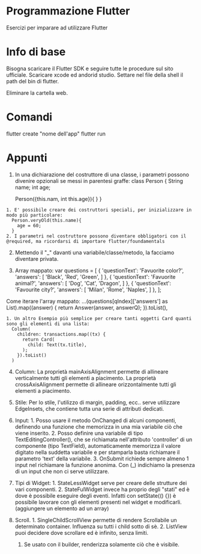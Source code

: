 # Programmazione Flutter
  Esercizi per imparare ad utilizzare Flutter

# Info di base
  Bisogna scaricare il Flutter SDK e seguire tutte le procedure sul sito ufficiale.
  Scaricare xcode ed andorid studio.
  Settare nel file della shell il path del bin di flutter.

  Eliminare la cartella web.


# Comandi
  flutter create "nome dell'app"
  flutter run


# Appunti
  1. In una dichiarazione del costruttore di una classe, i parametri possono divenire opzionali se messi in parentesi graffe:
    class Person {
      String name;
      int age;

      Person({this.nam, int this.age}){ }
    }

    1. E' possibile creare dei costruttori speciali, per inizializzare in modo più particolare:
      Person.veryOld(this.name){
        age = 60;
      }
    2. I parametri nel costruttore possono diventare obbligatori con il @required, ma ricordarsi di importare flutter/foundamentals

  2. Mettendo il "_" davanti una variabile/classe/metodo, la facciamo diventare privata.

  3. Array mappato:
    var questions = [
    {
      'questionText': 'Favuorite color?',
      'answers': [
        'Black',
        'Red',
        'Green',
      ]
    },
    {
      'questionText': 'Favuorite animal?',
      'answers': [
        'Dog',
        'Cat',
        'Dragon',
      ]
    },
    {
      'questionText': 'Favourite city?',
      'answers': [
        'Milan',
        'Rome',
        'Naples',
      ]
    },
  ];

  Come iterare l'array mappato:
    ...(questions[qIndex]['answers'] as List<String>).map((answer) {
      return Answer(answer, answerQ);
    }).toList(),

    1. Un altro Esempio più semplice per creare tanti oggetti Card quanti sono gli elementi di una lista:
      Column(
        children: transactions.map((tx) {
          return Card(
            child: Text(tx.title),
          );
        }).toList()
      )

  4. Column:
    La proprietà mainAxisAlignment permette di allineare verticalmente tutti gli elementi a piacimento.
    La proprietà crossAxisAlignment permette di allineare orizzontalmente tutti gli elementi a piacimento.

  5. Stile: Per lo stile, l'utilizzo di margin, padding, ecc.. serve utilizzare EdgeInsets, che contiene tutta una serie di attributi dedicati.

  6. Input:
    1. Posso usare il metodo OnChanged di alcuni componenti, definendo una funzione che memorizza in una mia variabile ciò che viene inserito.
    2. Posso definire una variabile di tipo TextEditingController(), che se richiamata nell'attributo 'controller' di un componente (tipo TextField), automaticamente memorizza il valore digitato nella suddetta variabile e per stamparla basta richiamare il parametro 'text' della variabile.
    3. OnSubmit richiede sempre almeno 1 input nel richiamare la funzione anonima. Con (_) indichiamo la presenza di un input che non ci serve utilizzare.

  7. Tipi di Widget:
    1. StateLessWidget serve per creare delle strutture dei vari componenti.
    2. StateFulWidget invece ha proprio degli "stati" ed è dove è possibile eseguire degli eventi. Infatti con setState(() {}) è possibile lavorare con gli elementi presenti nel widget e modificarli. (aggiungere un elemento ad un array)

  8. Scroll.
    1. SingleChildScrollView permette di rendere Scrollabile un determinato container. Influenza su tutti i child sotto di sè.
    2. ListView puoi decidere dove scrollare ed è infinito, senza limiti.
      1. Se usato con il builder, renderizza solamente ciò che è visibile.
